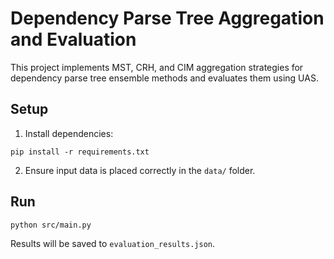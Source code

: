 
# Dependency Parse Tree Aggregation and Evaluation

This project implements MST, CRH, and CIM aggregation strategies for dependency parse tree ensemble methods and evaluates them using UAS.

## Setup

1. Install dependencies:
```
pip install -r requirements.txt
```

2. Ensure input data is placed correctly in the `data/` folder.

## Run

```
python src/main.py
```

Results will be saved to `evaluation_results.json`.
